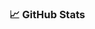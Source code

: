 <!--<h1 align="center">👋 Hey there! I'm Daniel Mesa Patiño</h1>
<p align="center">🚀 Junior Backend Developer from Colombia</p>

---

### 🔧 About Me
- 💻 Backend Developer | Passionate about clean code & software architecture.
- 💡 Interested in **Blockchain**.
- 🎯 Open to new challenges and collaborations.

### 💼 Connect with me  
[![LinkedIn]()  
[![Gmail](https://img.shields.io/badge/Email-Contact-red?style=for-the-badge&logo=gmail)](mesa3146@gmail.com)  

### 🛠 Languages & Tools  
![Java](https://img.shields.io/badge/Java-ED8B00?style=for-the-badge&logo=java&logoColor=white)-->
<!--![Spring](https://img.shields.io/badge/Spring-6DB33F?style=for-the-badge&logo=spring&logoColor=white)
![JavaScript](https://img.shields.io/badge/JavaScript-F7DF1E?style=for-the-badge&logo=javascript&logoColor=black)
![TypeScript](https://img.shields.io/badge/TypeScript-007ACC?style=for-the-badge&logo=typescript&logoColor=white)
![Node.js](https://img.shields.io/badge/Node.js-339933?style=for-the-badge&logo=nodedotjs&logoColor=white)
![MySQL](https://img.shields.io/badge/MySQL-4479A1?style=for-the-badge&logo=mysql&logoColor=white)
![MongoDB](https://img.shields.io/badge/MongoDB-4EA94B?style=for-the-badge&logo=mongodb&logoColor=white)-->

### 📈 GitHub Stats  
<!--<p align="center">
  <img src="https://github-readme-stats.vercel.app/api?username=tu-usuario&show_icons=true&theme=tokyonight" width="48%" alt="GitHub Stats">
  <img src="https://github-readme-streak-stats.herokuapp.com/?user=tu-usuario&theme=tokyonight" width="48%" alt="GitHub Streak">
</p>-->
<!--
# 📌 MyProjectName
🚀 A brief description of the project.

## 🛠 Tech Stack
- **Frontend:** React, Tailwind CSS
- **Backend:** Node.js, Express, MongoDB
- **DevOps:** Docker, AWS

## 🚀 Demo
🔗 [Live Project](https://myproject.com)

## 🖥️ Installation
```bash
git clone https://github.com/tu-usuario/tu-repo.git
cd tu-repo
npm install
npm start
-->
